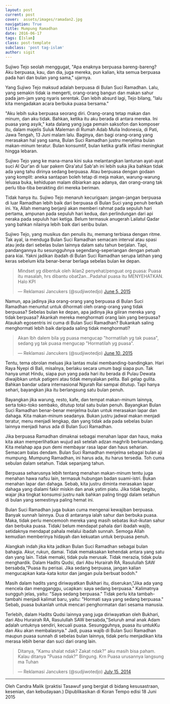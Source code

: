 ```yaml
---
layout: post
current: post
cover:  assets/images/ramadan2.jpg
navigation: True
title: Mumpung Ramadhan
date: 2016-06-17
tags: [Islam]
class: post-template
subclass: 'post tag-islam'
author: sigit
---
```


Sujiwo Tejo seolah menggugat, "Apa enaknya berpuasa bareng-bareng? Aku berpuasa, kau, dan dia, juga mereka, pun kalian, kita semua berpuasa pada hari dan bulan yang sama," ujarnya. 

Yang Sujiwo Tejo maksud adalah berpuasa di Bulan Suci Ramadhan. Lalu, yang semakin tidak ia mengerti, orang-orang bangun dan makan sahur pada jam-jam yang nyaris serentak. Dan lebih absurd lagi, Tejo bilang, "lalu kita mengadakan acara berbuka puasa bersama."

"Aku lebih suka berpuasa seorang diri. Orang-orang tetap makan dan minum, dan aku tidak. Bahkan, ketika itu aku berada di antara mereka. Ini puasa yang asyik," kata dalang yang juga pemain saksofon dan komposer itu, dalam majelis Suluk Maleman di Rumah Adab Mulia Indonesia, di Pati, Jawa Tengah, 13 Juni malam lalu. Baginya, dan bagi orang-orang yang merasakan hal yang sama, Bulan Suci Ramadhan justru menjelma bulan makan-minum teratur. Bulan konsumtif, bulan ketika grafik inflasi meningkat hingga lebaran.

Sujiwo Tejo yang ke mana-mana kini suka melantangkan lantunan ayat-ayat suci Al Qur'an di luar pakem Qira'atul Sab'ah ini lebih suka jika bahkan tidak ada yang tahu dirinya sedang berpuasa. Atau berpuasa dengan godaan yang komplit: aneka santapan boleh tetap di meja makan, warung-warung leluasa buka, kehidupan malam dibiarkan apa adanya, dan orang-orang tak perlu tiba-tiba berakting diri mereka beriman.

Tidak hanya itu. Sujiwo Tejo menaruh kecurigaan: jangan-jangan berpuasa di luar Ramadhan lebih baik dari berpuasa di Bulan Suci yang penuh berkah ini. Ya, Allah memang berjanji akan memberi rahmat pada sepuluh hari pertama, ampunan pada sepuluh hari kedua, dan perlindungan dari api neraka pada sepuluh hari ketiga. Belum termasuk anugerah Lailatul Qadar yang bahkan nilainya lebih baik dari seribu bulan.

Sujiwo Tejo, yang musikus dan penulis itu, memang terbiasa dengan ritme. Tak ayal, ia menduga Bulan Suci Ramadhan semacam interval atau spasi atau jeda dari sebelas bulan lainnya dalam satu tahun berjalan. Tapi, pandangannya itu sesungguhnya segendang-seperiangan dengan petuah para kiai. Yakni jadikan ibadah di Bulan Suci Ramadhan serupa latihan yang keras sebelum kita benar-benar berlaga sebelas bulan ke depan.

<blockquote class="twitter-tweet" data-lang="en"><p lang="in" dir="ltr">Mindset yg dibentuk oleh iklan2 penyehat/penguat org puasa: Puasa itu masalah, hrs dibantu obat2an…Padahal puasa itu MENYEHATKAN. Halo KPI</p>&mdash; Reklamasi Jancukers (@sudjiwotedjo) <a href="https://twitter.com/sudjiwotedjo/status/606795492660412416">June 5, 2015</a></blockquote>
<script async src="//platform.twitter.com/widgets.js" charset="utf-8"></script>

Namun, apa jadinya jika orang-orang yang berpuasa di Bulan Suci Ramadhan menuntut untuk dihormati oleh orang-orang yang tidak berpuasa? Sebelas bulan ke depan, apa jadinya jika giliran mereka yang tidak berpuasa? Akankah mereka menghormati orang lain yang berpuasa? Ataukah egosentris ini cuma di Bulan Suci Ramadhan? Bukankah saling menghormati lebih baik daripada saling tidak menghormati?

<blockquote class="twitter-tweet" data-lang="en"><p lang="in" dir="ltr">Akan lbh dalem bila yg puasa mengucap &quot;hormatilah yg tak puasa&quot;, sedang yg tak puasa mengucap &quot;Hormatilah yg puasa&quot;.</p>&mdash; Reklamasi Jancukers (@sudjiwotedjo) <a href="https://twitter.com/sudjiwotedjo/status/608596852301123584">June 10, 2015</a></blockquote>
<script async src="//platform.twitter.com/widgets.js" charset="utf-8"></script>

Tentu, tema obrolan meluas jika lantas mulai membanding-bandingkan. Hari Raya Nyepi di Bali, misalnya, berlaku secara umum bagi siapa pun. Tak hanya umat Hindu, siapa pun yang pada hari itu berada di Pulau Dewata diwajibkan untuk patigeni atau tidak menyalakan pelita. Bali gelap gulita. Bahkan bandar udara internasional Ngurah Rai sampai ditutup. Tapi hanya sehari, bayangkan jika itu berlangsung satu bulan penuh.

Bayangkan jika warung, resto, kafe, dan tempat makan-minum lainnya, serta toko-toko sembako, ditutup total satu bulan penuh. Bayangkan Bulan Suci Ramadhan benar-benar menjelma bulan untuk merasakan lapar dan dahaga. Kita makan-minum seadanya. Bukan justru jadwal makan menjadi teratur, menu menjadi lengkap, dan yang tidak ada pada sebelas bulan lainnya menjadi harus ada di Bulan Suci Ramadhan.

Jika berpuasa Ramadhan dimaknai sebagai menahan lapar dan haus, maka kita akan memperlihatkan wujud asli setelah adzan maghrib berkumandang. Kita melahap apa pun demi membayar rasa lapar dan haus seharian. Semacam balas dendam. Bulan Suci Ramadhan menjelma sebagai bulan aji mumpung. Mumpung Ramadhan, ini harus ada, itu harus tersedia. Toh cuma sebulan dalam setahun. Tidak sepanjang tahun.

Berpuasa seharusnya lebih tentang menahan makan-minum tentu juga menahan hawa nafsu lain, termasuk hubungan badan suami-istri. Bukan menahan lapar dan dahaga. Sebab, kita justru diminta merasakan lapar dahaga yang dialami fakir miskin dan anak yatim piatu. Jika tidak begitu, wajar jika tingkat konsumsi justru naik bahkan paling tinggi dalam setahun di bulan yang semestinya paling hemat ini.

Bulan Suci Ramadhan juga bukan cuma mengenai kewajiban berpuasa. Banyak sunnah lainnya. Dua di antaranya ialah sahur dan berbuka puasa. Maka, tidak perlu mencemooh mereka yang masih sebatas ikut-ikutan sahur dan berbuka puasa. Tidak/ belum mendapat pahala dari ibadah wajib, setidaknya mendapat pahala melalui ibadah sunnah. Semoga Allah kemudian memberinya hidayah dan kekuatan untuk berpuasa penuh.

Alangkah indah jika kita jadikan Bulan Suci Ramadhan sebagai bulan bahagia. Akur, rukun, damai. Tidak memaksakan kehendak antara yang satu dan yang lain. Tidak memaki, tidak pula merusak. Tidak merazia, tidak pula menghardik. Dalam Hadits Qudsi, dari Abu Hurairah RA, Rasulullah SAW bersabda,"Puasa itu perisai. Jika sedang berpuasa, jangan kalian mengucapkan kata-kata kotor dan jangan pula berbuat bodoh."

Masih dalam hadits yang diriwayatkan Bukhari itu, diserukan,"Jika ada yang mencela dan mengganggu, ucapkan: saya sedang berpuasa." Kalimatnya sungguh jelas, yaitu: "Saya sedang berpuasa." Tidak perlu kita tambah-tambahi menjadi kalimat baru, yaitu: "Hormati saya yang sedang berpuasa." Sebab, puasa bukanlah untuk mencari penghormatan dari sesama manusia.

Terlebih, dalam Hadits Qudsi lainnya yang juga diriwayatkan oleh Bukhari, dari Abu Hurairah RA, Rasulullah SAW bersabda,"Seluruh amal anak Adam adalah untuknya sendiri, kecuali puasa. Sesungguhnya, puasa itu untukKu dan Aku akan membalasnya." Jadi, puasa wajib di Bulan Suci Ramadhan maupun puasa sunnah di sebelas bulan lainnya, tidak perlu menjadikan kita merasa lebih benar dan suci dari orang lain.

<blockquote class="twitter-tweet" data-lang="en"><p lang="in" dir="ltr">Ditanya, &quot;Kamu shalat ndak? Zakat ndak?&quot; aku masih bisa paham. Kalau ditanya &quot;Puasa ndak?&quot; Bingung. Krn Puasa urusannya langsung ma Tuhan</p>&mdash; Reklamasi Jancukers (@sudjiwotedjo) <a href="https://twitter.com/sudjiwotedjo/status/489156748595322881">July 15, 2014</a></blockquote>
<script async src="//platform.twitter.com/widgets.js" charset="utf-8"></script>

----------

Oleh Candra Malik (praktisi Tasawuf yang bergiat di bidang kesusastraan, kesenian, dan kebudayaan.)
Dipublikasikan di Koran Tempo edisi 18 Juni 2015
